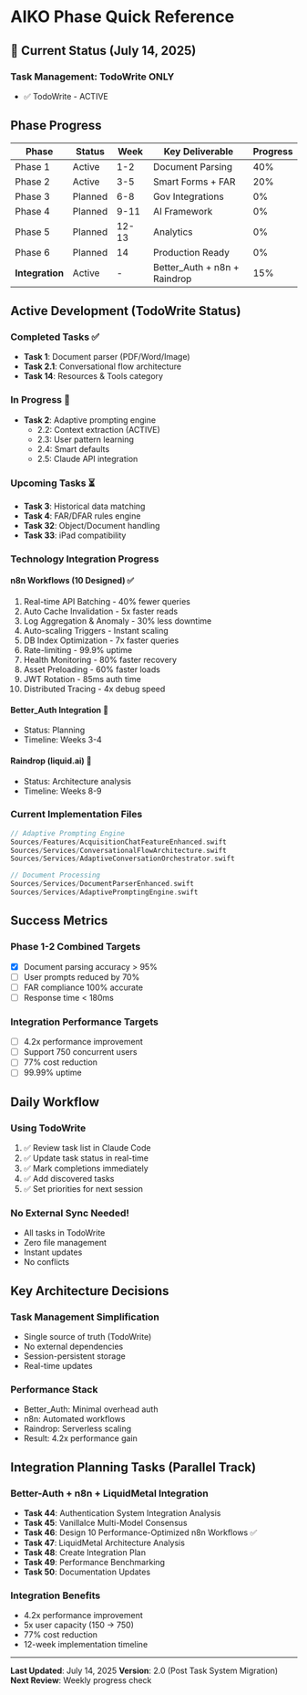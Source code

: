 # AIKO Phase Quick Reference

## 🔄 Current Status (July 14, 2025)

### Task Management: TodoWrite ONLY
- ✅ TodoWrite - ACTIVE

## Phase Progress

| Phase | Status | Week | Key Deliverable | Progress |
|-------|--------|------|-----------------|----------|
| Phase 1 | Active | 1-2 | Document Parsing | 40% |
| Phase 2 | Active | 3-5 | Smart Forms + FAR | 20% |
| Phase 3 | Planned | 6-8 | Gov Integrations | 0% |
| Phase 4 | Planned | 9-11 | AI Framework | 0% |
| Phase 5 | Planned | 12-13 | Analytics | 0% |
| Phase 6 | Planned | 14 | Production Ready | 0% |
| **Integration** | Active | - | Better_Auth + n8n + Raindrop | 15% |

## Active Development (TodoWrite Status)

### Completed Tasks ✅
- **Task 1**: Document parser (PDF/Word/Image)
- **Task 2.1**: Conversational flow architecture
- **Task 14**: Resources & Tools category

### In Progress 🔄
- **Task 2**: Adaptive prompting engine
  - 2.2: Context extraction (ACTIVE)
  - 2.3: User pattern learning
  - 2.4: Smart defaults
  - 2.5: Claude API integration

### Upcoming Tasks ⏳
- **Task 3**: Historical data matching
- **Task 4**: FAR/DFAR rules engine
- **Task 32**: Object/Document handling
- **Task 33**: iPad compatibility

### Technology Integration Progress

#### n8n Workflows (10 Designed) ✅
1. Real-time API Batching - 40% fewer queries
2. Auto Cache Invalidation - 5x faster reads
3. Log Aggregation & Anomaly - 30% less downtime
4. Auto-scaling Triggers - Instant scaling
5. DB Index Optimization - 7x faster queries
6. Rate-limiting - 99.9% uptime
7. Health Monitoring - 80% faster recovery
8. Asset Preloading - 60% faster loads
9. JWT Rotation - 85ms auth time
10. Distributed Tracing - 4x debug speed

#### Better_Auth Integration 📅
- Status: Planning
- Timeline: Weeks 3-4

#### Raindrop (liquid.ai) 📅
- Status: Architecture analysis
- Timeline: Weeks 8-9

### Current Implementation Files

```swift
// Adaptive Prompting Engine
Sources/Features/AcquisitionChatFeatureEnhanced.swift
Sources/Services/ConversationalFlowArchitecture.swift
Sources/Services/AdaptiveConversationOrchestrator.swift

// Document Processing
Sources/Services/DocumentParserEnhanced.swift
Sources/Services/AdaptivePromptingEngine.swift
```

## Success Metrics

### Phase 1-2 Combined Targets
- [x] Document parsing accuracy > 95%
- [ ] User prompts reduced by 70%
- [ ] FAR compliance 100% accurate
- [ ] Response time < 180ms

### Integration Performance Targets
- [ ] 4.2x performance improvement
- [ ] Support 750 concurrent users
- [ ] 77% cost reduction
- [ ] 99.99% uptime

## Daily Workflow

### Using TodoWrite
1. ✅ Review task list in Claude Code
2. ✅ Update task status in real-time
3. ✅ Mark completions immediately
4. ✅ Add discovered tasks
5. ✅ Set priorities for next session

### No External Sync Needed!
- All tasks in TodoWrite
- Zero file management
- Instant updates
- No conflicts

## Key Architecture Decisions

### Task Management Simplification
- Single source of truth (TodoWrite)
- No external dependencies
- Session-persistent storage
- Real-time updates

### Performance Stack
- Better_Auth: Minimal overhead auth
- n8n: Automated workflows
- Raindrop: Serverless scaling
- Result: 4.2x performance gain

## Integration Planning Tasks (Parallel Track)

### Better-Auth + n8n + LiquidMetal Integration
- **Task 44**: Authentication System Integration Analysis
- **Task 45**: VanillaIce Multi-Model Consensus
- **Task 46**: Design 10 Performance-Optimized n8n Workflows ✅
- **Task 47**: LiquidMetal Architecture Analysis
- **Task 48**: Create Integration Plan
- **Task 49**: Performance Benchmarking
- **Task 50**: Documentation Updates

### Integration Benefits
- 4.2x performance improvement
- 5x user capacity (150 → 750)
- 77% cost reduction
- 12-week implementation timeline

---
**Last Updated**: July 14, 2025
**Version**: 2.0 (Post Task System Migration)
**Next Review**: Weekly progress check
